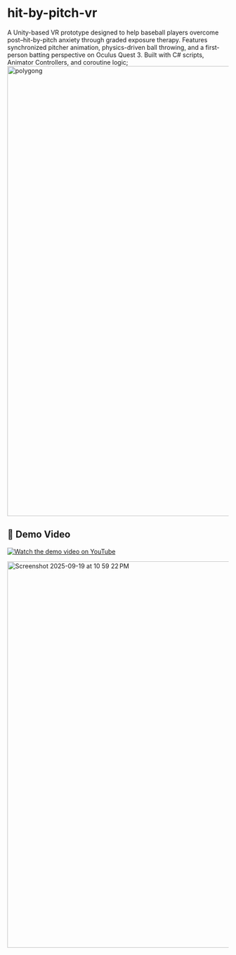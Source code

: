 # hit-by-pitch-vr
A Unity-based VR prototype designed to help baseball players overcome post–hit-by-pitch anxiety through graded exposure therapy.  Features synchronized pitcher animation, physics-driven ball throwing, and a first-person batting perspective on Oculus Quest 3.  Built with C# scripts, Animator Controllers, and coroutine logic;
<img width="1536" height="1024" alt="polygong" src="https://github.com/user-attachments/assets/4d7365a9-de61-4fd2-a80a-6458bcf206be" />


## 🎥 Demo Video

[![Watch the demo video on YouTube](https://img.youtube.com/vi/tYmqsQ4QmsM/0.jpg)](https://youtu.be/tYmqsQ4QmsM)


<img width="1433" height="879" alt="Screenshot 2025-09-19 at 10 59 22 PM" src="https://github.com/user-attachments/assets/ab72b6c2-c926-44fe-a05e-0bb7a5d8293f" />
